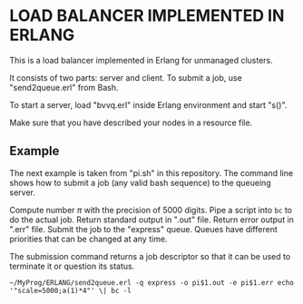 # LOAD BALANCER IMPLEMENTED IN ERLANG

This is a load balancer implemented in Erlang for unmanaged clusters.

It consists of two parts: server and client.
To submit a job, use "send2queue.erl" from Bash.

To start a server, load "bvvq.erl" inside Erlang environment and start "s()".

Make sure that you have described your nodes in a resource file.

## Example

The next example is taken from "pi.sh" in this repository. The command line shows how to submit a job (any valid bash sequence) to the queueing server.

Compute number $\pi$ with the precision of 5000 digits. Pipe a script into `bc` to do the actual job.
Return standard output in ".out" file.
Return error output in ".err" file.
Submit the job to the "express" queue. Queues have different priorities that can be changed at any time.

The submission command returns a job descriptor so that it can be used to terminate it or question its status.


```
~/MyProg/ERLANG/send2queue.erl -q express -o pi$1.out -e pi$1.err echo '"scale=5000;a(1)*4"' \| bc -l
```
